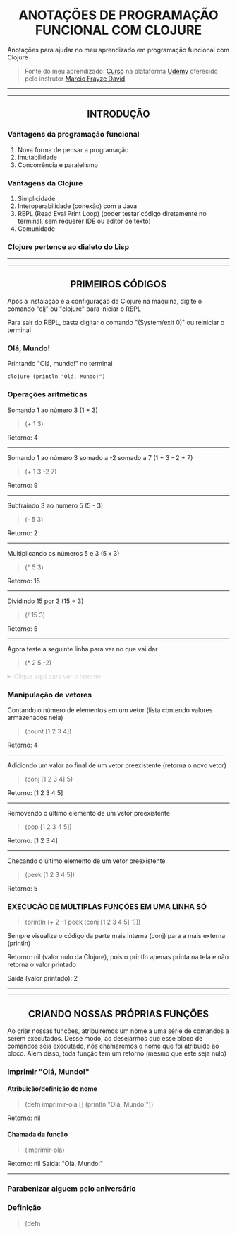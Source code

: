 # <div align="center">ANOTAÇÕES DE PROGRAMAÇÃO FUNCIONAL COM CLOJURE</div>

Anotações para ajudar no meu aprendizado em programação funcional com Clojure

> Fonte do meu aprendizado: [Curso](https://www.udemy.com/course/clojure-introducao-a-programacao-funcional) na plataforma [Udemy](https://www.udemy.com/) oferecido pelo instrutor [Marcio Frayze David](https://www.udemy.com/user/marcio-frayze-david/)

<hr><hr>

## <div align="center">INTRODUÇÃO</div>

### Vantagens da programação funcional

1. Nova forma de pensar a programação
2. Imutabilidade
3. Concorrência e paralelismo

### Vantagens da Clojure

1. Simplicidade
2. Interoperabilidade (conexão) com a Java
3. REPL (Read Eval Print Loop) (poder testar código diretamente no terminal, sem requerer IDE ou editor de texto)
4. Comunidade

### Clojure pertence ao dialeto do Lisp

<hr><hr>

## <div align="center">PRIMEIROS CÓDIGOS</div>

Após a instalação e a configuração da Clojure na máquina, digite o comando "clj" ou "clojure" para iniciar o REPL

Para sair do REPL, basta digitar o comando "(System/exit 0)" ou reiniciar o terminal

### Olá, Mundo!

Printando "Olá, mundo!" no terminal

```clojure (println "Olá, Mundo!")```

### Operações aritméticas

Somando 1 ao número 3 (1 + 3)
> (+ 1 3)

Retorno: 4

<hr>

Somando 1 ao número 3 somado a -2 somado a 7 (1 + 3 - 2 + 7)
> (+ 1 3 -2 7)

Retorno: 9

<hr>

Subtraindo 3 ao número 5 (5 - 3)
> (- 5 3)

Retorno: 2

<hr>

Multiplicando os números 5 e 3 (5 x 3)
> (* 5 3)

Retorno: 15

<hr>

Dividindo 15 por 3 (15 ÷ 3)
> (/ 15 3)

Retorno: 5

<hr>

Agora teste a seguinte linha para ver no que vai dar
> (* 2 5 -2)

<details>

   <summary style="color: lightgray">
        Clique aqui para ver o retorno
   </summary>
   <p>-20</p>
</details>

### Manipulação de vetores

Contando o número de elementos em um vetor (lista contendo valores armazenados nela)
> (count [1 2 3 4])

Retorno: 4

<hr>

Adiciondo um valor ao final de um vetor preexistente (retorna o novo vetor)
> (conj [1 2 3 4] 5)

Retorno: [1 2 3 4 5]

<hr>

Removendo o último elemento de um vetor preexistente 
> (pop [1 2 3 4 5])

Retorno: [1 2 3 4]

<hr>

Checando o último elemento de um vetor preexistente
> (peek [1 2 3 4 5])

Retorno: 5

### EXECUÇÃO DE MÚLTIPLAS FUNÇÕES EM UMA LINHA SÓ

> (println (+ 2 -1 peek (conj [1 2 3 4 5] 1)))

Sempre visualize o código da parte mais interna (conj) para a mais externa (println)

Retorno: nil (valor nulo da Clojure), pois o println apenas printa na tela e não retorna o valor printado

Saída (valor printado): 2

<hr><hr>

## <div align="center">CRIANDO NOSSAS PRÓPRIAS FUNÇÕES</div>

Ao criar nossas funções, atribuiremos um nome a uma série de comandos a serem executados. Desse modo, ao desejarmos que esse bloco de comandos seja executado, nós chamaremos o nome que foi atribuído ao bloco. Além disso, toda função tem um retorno (mesmo que este seja nulo) 

### Imprimir "Olá, Mundo!"

#### Atribuição/definição do nome

> (defn imprimir-ola [] (println "Olá, Mundo!"))

Retorno: nil

#### Chamada da função

> (imprimir-ola)

Retorno: nil
Saída: "Olá, Mundo!"

<hr>

### Parabenizar alguem pelo aniversário

### Definição

> (defn

